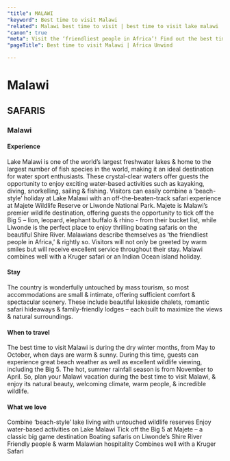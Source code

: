 ```yaml
---
"title": MALAWI
"keyword": Best time to visit Malawi
"related": Malawi best time to visit | best time to visit lake malawi | best time to travel to malawi
"canon": true
"meta": Visit the ‘friendliest people in Africa’! Find out the best time to visit Malawi and let Africa Unwind plan your itinerary to the last detail. Contact us!
"pageTitle": Best time to visit Malawi | Africa Unwind

---
```


# Malawi
## SAFARIS
### Malawi

#### Experience
Lake Malawi is one of the world’s largest freshwater lakes & home to the largest number of fish species in the world, making it an ideal destination for water sport enthusiasts. These crystal-clear waters offer guests the opportunity to enjoy exciting water-based activities such as kayaking, diving, snorkelling, sailing & fishing.
Visitors can easily combine a ‘beach-style’ holiday at Lake Malawi with an off-the-beaten-track safari experience at Majete Wildlife Reserve or Liwonde National Park.
Majete is Malawi’s premier wildlife destination, offering guests the opportunity to tick off the Big 5 – lion, leopard, elephant buffalo & rhino - from their bucket list, while Liwonde is the perfect place to enjoy thrilling boating safaris on the beautiful Shire River.
Malawians describe themselves as ‘the friendliest people in Africa,’ & rightly so. Visitors will not only be greeted by warm smiles but will receive excellent service throughout their stay.
Malawi combines well with a Kruger safari or an Indian Ocean island holiday.

#### Stay
The country is wonderfully untouched by mass tourism, so most accommodations are small & intimate, offering sufficient comfort & spectacular scenery.
These include beautiful lakeside chalets, romantic safari hideaways & family-friendly lodges – each built to maximize the views & natural surroundings.

#### When to travel
The best time to visit Malawi is during the dry winter months, from May to October, when days are warm & sunny. During this time, guests can experience great beach weather as well as excellent wildlife viewing, including the Big 5. The hot, summer rainfall season is from November to April.
So, plan your Malawi vacation during the best time to visit Malawi, & enjoy its natural beauty, welcoming climate, warm people, & incredible wildlife.


#### What we love
Combine ‘beach-style’ lake living with untouched wildlife reserves
Enjoy water-based activities on Lake Malawi
Tick off the Big 5 at Majete – a classic big game destination
Boating safaris on Liwonde’s Shire River
Friendly people &amp; warm Malawian hospitality
Combines well with a Kruger Safari